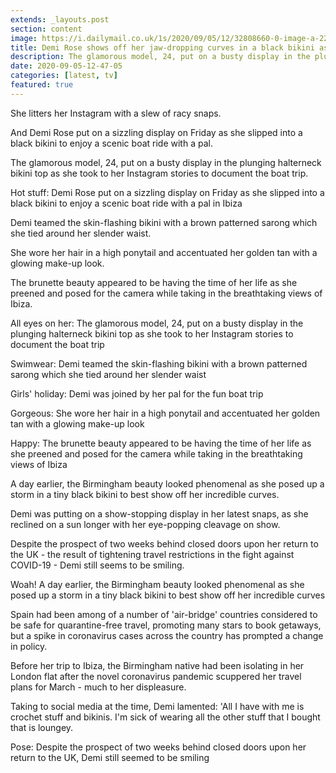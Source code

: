 ```yaml
---
extends: _layouts.post
section: content
image: https://i.dailymail.co.uk/1s/2020/09/05/12/32808660-0-image-a-22_1599305560333.jpg 
title: Demi Rose shows off her jaw-dropping curves in a black bikini as she enjoys a boat ride in Ibiza 
description: The glamorous model, 24, put on a busty display in the plunging halterneck bikini top as she took to her Instagram stories to document the boat trip on Friday. 
date: 2020-09-05-12-47-05 
categories: [latest, tv] 
featured: true 
--- 
```

She litters her Instagram with a slew of racy snaps.  

And Demi Rose put on a sizzling display on Friday as she slipped into a black bikini to enjoy a scenic boat ride with a pal. 

The glamorous model, 24, put on a busty display in the plunging halterneck bikini top as she took to her Instagram stories to document the boat trip.  

Hot stuff: Demi Rose put on a sizzling display on Friday as she slipped into a black bikini to enjoy a scenic boat ride with a pal in Ibiza

Demi teamed the skin-flashing bikini with a brown patterned sarong which she tied around her slender waist. 

She wore her hair in a high ponytail and accentuated her golden tan with a glowing make-up look.

The brunette beauty appeared to be having the time of her life as she preened and posed for the camera while taking in the breathtaking views of Ibiza. 

All eyes on her: The glamorous model, 24, put on a busty display in the plunging halterneck bikini top as she took to her Instagram stories to document the boat trip

Swimwear: Demi teamed the skin-flashing bikini with a brown patterned sarong which she tied around her slender waist

Girls' holiday: Demi was joined by her pal for the fun boat trip

Gorgeous: She wore her hair in a high ponytail and accentuated her golden tan with a glowing make-up look

Happy: The brunette beauty appeared to be having the time of her life as she preened and posed for the camera while taking in the breathtaking views of Ibiza

A day earlier, the Birmingham beauty looked phenomenal as she posed up a storm in a tiny black bikini to best show off her incredible curves.

Demi was putting on a show-stopping display in her latest snaps, as she reclined on a sun longer with her eye-popping cleavage on show. 

Despite the prospect of two weeks behind closed doors upon her return to the UK - the result of tightening travel restrictions in the fight against COVID-19 - Demi still seems to be smiling. 

Woah! A day earlier, the Birmingham beauty looked phenomenal as she posed up a storm in a tiny black bikini to best show off her incredible curves

Spain had been among of a number of 'air-bridge' countries considered to be safe for quarantine-free travel, promoting many stars to book getaways, but a spike in coronavirus cases across the country has prompted a change in policy.

Before her trip to Ibiza, the Birmingham native had been isolating in her London flat after the novel coronavirus pandemic scuppered her travel plans for March - much to her displeasure.

Taking to social media at the time, Demi lamented: 'All I have with me is crochet stuff and bikinis. I'm sick of wearing all the other stuff that I bought that is loungey.

Pose: Despite the prospect of two weeks behind closed doors upon her return to the UK, Demi still seemed to be smiling


